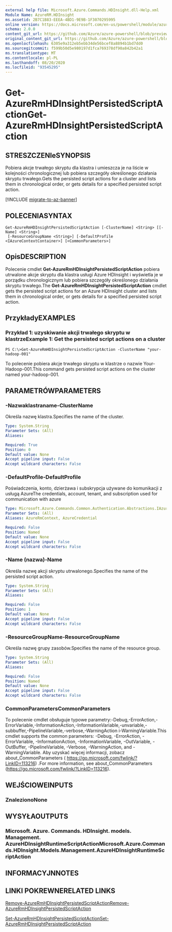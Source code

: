 ```yaml
---
external help file: Microsoft.Azure.Commands.HDInsight.dll-Help.xml
Module Name: AzureRM.HDInsight
ms.assetid: 2B7C1B83-EEEA-4BD1-9E9B-1F3070295995
online version: https://docs.microsoft.com/en-us/powershell/module/azurerm.hdinsight/get-azurermhdinsightpersistedscriptaction
schema: 2.0.0
content_git_url: https://github.com/Azure/azure-powershell/blob/preview/src/ResourceManager/HDInsight/Commands.HDInsight/help/Get-AzureRmHDInsightPersistedScriptAction.md
original_content_git_url: https://github.com/Azure/azure-powershell/blob/preview/src/ResourceManager/HDInsight/Commands.HDInsight/help/Get-AzureRmHDInsightPersistedScriptAction.md
ms.openlocfilehash: 6305e9a312eb5ebb34de56bcef8a8894b1bd7dd0
ms.sourcegitcommit: f599b50d5e980197d1fca769378df90a842b42a1
ms.translationtype: MT
ms.contentlocale: pl-PL
ms.lasthandoff: 08/20/2020
ms.locfileid: "93545295"
---
```

# <span data-ttu-id="e724d-101">Get-AzureRmHDInsightPersistedScriptAction</span><span class="sxs-lookup"><span data-stu-id="e724d-101">Get-AzureRmHDInsightPersistedScriptAction</span></span>

## <span data-ttu-id="e724d-102">STRESZCZENIe</span><span class="sxs-lookup"><span data-stu-id="e724d-102">SYNOPSIS</span></span>
<span data-ttu-id="e724d-103">Pobiera akcje trwałego skryptu dla klastra i umieszcza je na liście w kolejności chronologicznej lub pobiera szczegóły określonego działania skryptu trwałego.</span><span class="sxs-lookup"><span data-stu-id="e724d-103">Gets the persisted script actions for a cluster and lists them in chronological order, or gets details for a specified persisted script action.</span></span>

[!INCLUDE [migrate-to-az-banner](../../includes/migrate-to-az-banner.md)]

## <span data-ttu-id="e724d-104">POLECENIA</span><span class="sxs-lookup"><span data-stu-id="e724d-104">SYNTAX</span></span>

```
Get-AzureRmHDInsightPersistedScriptAction [-ClusterName] <String> [[-Name] <String>]
 [-ResourceGroupName <String>] [-DefaultProfile <IAzureContextContainer>] [<CommonParameters>]
```

## <span data-ttu-id="e724d-105">Opis</span><span class="sxs-lookup"><span data-stu-id="e724d-105">DESCRIPTION</span></span>
<span data-ttu-id="e724d-106">Polecenie cmdlet **Get-AzureRmHDInsightPersistedScriptAction** pobiera utrwalone akcje skryptu dla klastra usługi Azure HDInsight i wyświetla je w porządku chronologicznym lub pobiera szczegóły określonego działania skryptu trwałego.</span><span class="sxs-lookup"><span data-stu-id="e724d-106">The **Get-AzureRmHDInsightPersistedScriptAction** cmdlet gets the persisted script actions for an Azure HDInsight cluster and lists them in chronological order, or gets details for a specified persisted script action.</span></span>

## <span data-ttu-id="e724d-107">Przykłady</span><span class="sxs-lookup"><span data-stu-id="e724d-107">EXAMPLES</span></span>

### <span data-ttu-id="e724d-108">Przykład 1: uzyskiwanie akcji trwałego skryptu w klastrze</span><span class="sxs-lookup"><span data-stu-id="e724d-108">Example 1: Get the persisted script actions on a cluster</span></span>
```
PS C:\>Get-AzureRmHDInsightPersistedScriptAction -ClusterName "your-hadoop-001"
```

<span data-ttu-id="e724d-109">To polecenie pobiera akcje trwałego skryptu w klastrze o nazwie Your-Hadoop-001.</span><span class="sxs-lookup"><span data-stu-id="e724d-109">This command gets persisted script actions on the cluster named your-hadoop-001.</span></span>

## <span data-ttu-id="e724d-110">PARAMETRÓW</span><span class="sxs-lookup"><span data-stu-id="e724d-110">PARAMETERS</span></span>

### <span data-ttu-id="e724d-111">-Nazwaklastraname</span><span class="sxs-lookup"><span data-stu-id="e724d-111">-ClusterName</span></span>
<span data-ttu-id="e724d-112">Określa nazwę klastra.</span><span class="sxs-lookup"><span data-stu-id="e724d-112">Specifies the name of the cluster.</span></span>

```yaml
Type: System.String
Parameter Sets: (All)
Aliases:

Required: True
Position: 0
Default value: None
Accept pipeline input: False
Accept wildcard characters: False
```

### <span data-ttu-id="e724d-113">-DefaultProfile</span><span class="sxs-lookup"><span data-stu-id="e724d-113">-DefaultProfile</span></span>
<span data-ttu-id="e724d-114">Poświadczenia, konto, dzierżawa i subskrypcja używane do komunikacji z usługą Azure</span><span class="sxs-lookup"><span data-stu-id="e724d-114">The credentials, account, tenant, and subscription used for communication with azure</span></span>

```yaml
Type: Microsoft.Azure.Commands.Common.Authentication.Abstractions.IAzureContextContainer
Parameter Sets: (All)
Aliases: AzureRmContext, AzureCredential

Required: False
Position: Named
Default value: None
Accept pipeline input: False
Accept wildcard characters: False
```

### <span data-ttu-id="e724d-115">-Name (nazwa)</span><span class="sxs-lookup"><span data-stu-id="e724d-115">-Name</span></span>
<span data-ttu-id="e724d-116">Określa nazwę akcji skryptu utrwalonego.</span><span class="sxs-lookup"><span data-stu-id="e724d-116">Specifies the name of the persisted script action.</span></span>

```yaml
Type: System.String
Parameter Sets: (All)
Aliases:

Required: False
Position: 1
Default value: None
Accept pipeline input: False
Accept wildcard characters: False
```

### <span data-ttu-id="e724d-117">-ResourceGroupName</span><span class="sxs-lookup"><span data-stu-id="e724d-117">-ResourceGroupName</span></span>
<span data-ttu-id="e724d-118">Określa nazwę grupy zasobów.</span><span class="sxs-lookup"><span data-stu-id="e724d-118">Specifies the name of the resource group.</span></span>

```yaml
Type: System.String
Parameter Sets: (All)
Aliases:

Required: False
Position: Named
Default value: None
Accept pipeline input: False
Accept wildcard characters: False
```

### <span data-ttu-id="e724d-119">CommonParameters</span><span class="sxs-lookup"><span data-stu-id="e724d-119">CommonParameters</span></span>
<span data-ttu-id="e724d-120">To polecenie cmdlet obsługuje typowe parametry:-Debug,-ErrorAction,-ErrorVariable,-InformationAction,-InformationVariable,-unvariable,-subbuffer,-PipelineVariable,-verbose,-WarningAction i-WarningVariable.</span><span class="sxs-lookup"><span data-stu-id="e724d-120">This cmdlet supports the common parameters: -Debug, -ErrorAction, -ErrorVariable, -InformationAction, -InformationVariable, -OutVariable, -OutBuffer, -PipelineVariable, -Verbose, -WarningAction, and -WarningVariable.</span></span> <span data-ttu-id="e724d-121">Aby uzyskać więcej informacji, zobacz about_CommonParameters ( https://go.microsoft.com/fwlink/?LinkID=113216) .</span><span class="sxs-lookup"><span data-stu-id="e724d-121">For more information, see about_CommonParameters (https://go.microsoft.com/fwlink/?LinkID=113216).</span></span>

## <span data-ttu-id="e724d-122">WEJŚCIOWE</span><span class="sxs-lookup"><span data-stu-id="e724d-122">INPUTS</span></span>

### <span data-ttu-id="e724d-123">Znaleziono</span><span class="sxs-lookup"><span data-stu-id="e724d-123">None</span></span>

## <span data-ttu-id="e724d-124">WYSYŁA</span><span class="sxs-lookup"><span data-stu-id="e724d-124">OUTPUTS</span></span>

### <span data-ttu-id="e724d-125">Microsoft. Azure. Commands. HDInsight. models. Management. AzureHDInsightRuntimeScriptAction</span><span class="sxs-lookup"><span data-stu-id="e724d-125">Microsoft.Azure.Commands.HDInsight.Models.Management.AzureHDInsightRuntimeScriptAction</span></span>

## <span data-ttu-id="e724d-126">INFORMACYJN</span><span class="sxs-lookup"><span data-stu-id="e724d-126">NOTES</span></span>

## <span data-ttu-id="e724d-127">LINKI POKREWNE</span><span class="sxs-lookup"><span data-stu-id="e724d-127">RELATED LINKS</span></span>

[<span data-ttu-id="e724d-128">Remove-AzureRmHDInsightPersistedScriptAction</span><span class="sxs-lookup"><span data-stu-id="e724d-128">Remove-AzureRmHDInsightPersistedScriptAction</span></span>](./Remove-AzureRmHDInsightPersistedScriptAction.md)

[<span data-ttu-id="e724d-129">Set-AzureRmHDInsightPersistedScriptAction</span><span class="sxs-lookup"><span data-stu-id="e724d-129">Set-AzureRmHDInsightPersistedScriptAction</span></span>](./Set-AzureRmHDInsightPersistedScriptAction.md)


